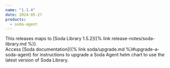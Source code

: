 ```yaml
---
name: "1.1.4"
date: 2024-05-27
products:
  - soda-agent
---
```


This releases maps to [Soda Library 1.5.2]({% link release-notes/soda-library.md %}). <br />
Access [Soda documentation]({% link soda/upgrade.md %}#upgrade-a-soda-agent) for instructions to upgrade a Soda Agent helm chart to use the latest version of Soda Library.